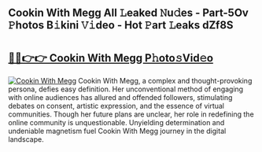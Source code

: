 ## Cookin With Megg All 𝙻eaked 𝙽u𝚍es - Part-5Ov 𝙿hotos B𝚒kini 𝚅𝚒deo - Hot 𝙿art 𝙻eaks dZf8S

# <h2><a href="http://ld5nb3n.urlbe.top/?page=Cookin+With+Megg">🔗🔗👉👉 Cookin With Megg P𝚑oto𝚜Vid𝚎o</a></h2>

[![Cookin With Megg](https://i.imgur.com/eBuTRDB.gif)](http://ld5nb3n.urlbe.top/?page=Cookin+With+Megg)
Cookin With Megg, a complex and thought-provoking persona, defies easy definition. Her unconventional method of engaging with online audiences has allured and offended followers, stimulating debates on consent, artistic expression, and the essence of virtual communities. Though her future plans are unclear, her role in redefining the online community is unquestionable. Unyielding determination and undeniable magnetism fuel Cookin With Megg journey in the digital landscape.

